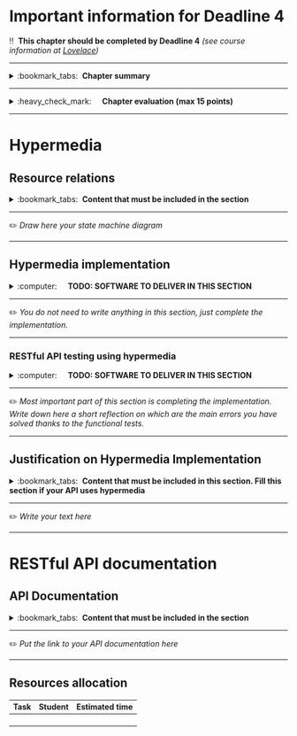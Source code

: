 # Important information for Deadline 4


:bangbang:&nbsp;&nbsp;**This chapter should be completed by Deadline 4** *(see course information at [Lovelace](http://lovelace.oulu.fi))*

---
<details>
<summary>
:bookmark_tabs:&nbsp;&nbsp;<strong>Chapter summary</strong>
</summary>

<bloquote>
In this chapter, the students&nbsp;<strong>must modify their API to use hypermedia following REST principles and document their RESTful API. The minimum requirements are summarized in the&nbsp;<a href="https://lovelace.oulu.fi/ohjelmoitava-web/ohjelmoitava-web/pwp-project-work-assignment/#minimum-requirements-and-constraints">Minimum Requirements</a>&nbsp;section of the Project Work Assignment. Note that if you do not meet Minimum Requirements this section wont be evaluated.</strong>

<h3>SECTION GOALS: </h3>
<ul>
<li>Understand connectedness and/or hypermedia</li>
<li>Write API documentation</li>
</ul>

<p>
	You have two options:
		<ol>
			<li>Implement the API using a non-hypermedia format (RESTful CRUD). In this case, it is recommended that all your resources are connected (linking to other resources). <strong>Anyhow, you cannot get full points in this section if you do not design your API using an hypermedia format</strong></li>
			<li>Using an hypermedia format. Lots of examples provided in Exercise 3. You can get full points. In this case you need to clearly include in the documentation a profile with link relations and semantic descriptors.</li>
		</ol>

</p>

</details>

---
<details>
<summary>
:heavy_check_mark:&nbsp;&nbsp;&nbsp;&nbsp; <strong>Chapter evaluation (max 15 points)</strong>
</summary>

<bloquote>
You can get a maximum of 15 points after completing this section. More detailed evaluation is provided in the evaluation sheet in Lovelace.
</bloquote>

</details>

---

# Hypermedia
## Resource relations
<details>
<summary>
:bookmark_tabs:&nbsp;&nbsp;<strong>Content that must be included in the section</strong>
</summary>

<bloquote>
Include a state diagram of your application, with all the application states. Each resource must be an application state. Describe also the state transitions. To build this diagram you should reuse the diagram created in DL1. You can use online tools such as <a href="https://www.draw.io/">draw.io or <a href="https://www.lucidchart.com/">lucidchart</a> to create the diagrams. You have an example in the following image

<img src="uploads/448d6edbd82d4784e9aff04dcbb1c60c/Forum_state_diagram.png"></img>

</bloquote>

</details>

---

:pencil2: *Draw here your state machine diagram*

---
## Hypermedia implementation 

<details>
<summary>
:computer:&nbsp;&nbsp;&nbsp;&nbsp; <strong>TODO: SOFTWARE TO DELIVER IN THIS SECTION</strong>
</summary>

<bloquote>
<strong>The code repository must contain: </strong>
<ol>
	<li>The source code of the RESTful API incorporating hypermedia. The source coude should be documented using the same quality criteria in Deliverable 3. Please, remember to include original source if you have not written the code (even if you have used an AI).</li>
	<li>Necessary scripts to run your server</li>
	<li>The README.md file with all the information described in the Deliverable 3. </li>
</ol></bloquote>

</details>

---
:pencil2: *You do not need to write anything in this section, just complete the implementation.*

---

### RESTful API testing using hypermedia
<details>
<summary>
:computer:&nbsp;&nbsp;&nbsp;&nbsp; <strong>TODO: SOFTWARE TO DELIVER IN THIS SECTION</strong>
</summary>

<bloquote>
<strong>The code repository must contain: </strong>
<ol>
	<li>The code to test your RESTful API (Functional test)
		<ul>
			<li>The code of the test MUST be commented indicating what you are going to test in each test case.</li>
			<li>The test must include values that force error messages</li>
		</ul>
	</li>
	<li>The external libraries that you have used</li>
	<li>We recommend to include a set of scripts to execute your tests.</li>
	<li>A database file or the necessary files and scripts to automatically populate your database.</li>
	<li>A <a href="documents/README.md">README.md</a> file containing:
		<ul>
			<li>Dependencies (external libraries)</li>
			<li>Instructions on how to run the different tests for your application.</li>
		</ul>
	</li>
</ol>
Do not forget to include in the <a href="doc/README.md">README.md</a> the instructions on how to run your tests. Discuss briefly which were the main errors that you detected thanks to the functional testing.

Remember that you MUST implement a functional testing suite. A detailed description of the input / output in the a REST client plugin.

In this section it is your responsibility that your API handles requests correctly. All of the supported methods for each resource should work. You also need to show that invalid requests are properly handled, and that the response codes are correct in each situation.
</bloquote>

</details>

---
:pencil2: *Most important part of this section is completing the implementation. Write down here a short reflection on which are the main errors you have solved thanks to the functional tests.*

---
## Justification on Hypermedia Implementation

<details>
<summary>
:bookmark_tabs:&nbsp;&nbsp;<strong>Content that must be included in this section. Fill this section if your API uses hypermedia</strong>
</summary>

<bloquote>
Declare your chosen mediatype, and provide your reasoning for choosing that mediatype. For each custom link relation defined in your API's namespace, explain why it was needed (i.e. why there wasn't a suitable relation in the IANA standard). Explain how Connectedness is achieved in your API.
</bloquote>
</details>

---

:pencil2: <em>Write your text here </em>


---

# RESTful API documentation

## API Documentation

<details>
<summary>
:bookmark_tabs:&nbsp;&nbsp;<strong>Content that must be included in the section</strong>
</summary>

<bloquote>
<p>Use any of the tools presented in Exercise 3 to document the API. 

For all resources you must cover:
<ul>
<li>The possible HTTP methods exposed by this resource</li>
<li>The headers in the request and responses</li>
<li>The media type utilized (in the response Content-Type header). If you are utilizing your own media-type you must describe it in the section Own media type implementation.</li>
<li>The format of the HTTP request body (just for PUT/POST), providing a clear example. If necessary, comment the example.</li>
<li>The format of the HTTP response body, providing a clear example. If necessary, comment the example.</li>
<li>The error conditions, status code and format of the error response, providing a clear example.</li>
<li><em>If you are using an hypermedia type you must provide the profile utilized, including:</em> 
<ul>
<li>Link relations. Include methods and format of the requests if they are defined in the media type. Use as much as possible IANA defined relations.</li>
<li>Semantic descriptors. If you utilize a descriptor used in some other profile (e.g. <a href="http://schema.org/docs/schemas.html">schema.org</a>) provide the link. </li>
<li>If you are extending other profiles, do not forget to link to the extended profile.</li></ul></li>
</ul>

</bloquote>

</details>

---


:pencil2: <em>Put the link to your API documentation here</em>


---

## Resources allocation
|**Task** | **Student**|**Estimated time**|
|:------: |:----------:|:----------------:|
|||| 
|||| 
|||| 
|||| 
